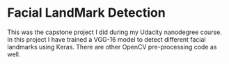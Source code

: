 # Facial LandMark Detection

This was the capstone project I did during my Udacity nanodegree course. In this project I have trained a VGG-16 model to detect different facial landmarks using Keras. There are other OpenCV pre-processing code as well. 
